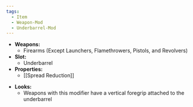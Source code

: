 ```yaml
---
tags:
  - Item
  - Weapon-Mod
  - Underbarrel-Mod
---
```

- **Weapons:**
	- Firearms (Except Launchers, Flamethrowers, Pistols, and Revolvers)
- **Slot:**
	- Underbarrel
- **Properties:**
	- [[Spread Reduction]]
* **Looks:**
	* Weapons with this modifier have a vertical foregrip attached to the underbarrel
